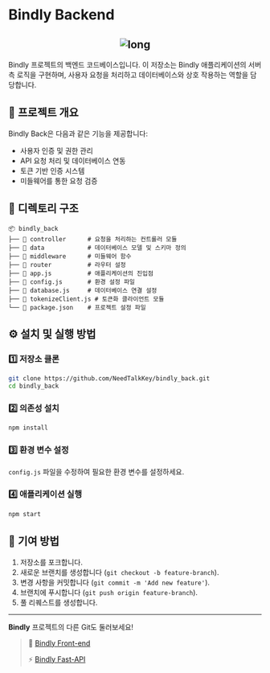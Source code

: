 # Bindly Backend
<h2 align="center"> 
<img src="https://github.com/user-attachments/assets/d7ee5fa0-d604-4e41-a4bd-5d05a97268fe" alt="long" border="0"></h2>
Bindly 프로젝트의 백엔드 코드베이스입니다. 이 저장소는 Bindly 애플리케이션의 서버 측 로직을 구현하며, 사용자 요청을 처리하고 데이터베이스와 상호 작용하는 역할을 담당합니다.

## 🚀 프로젝트 개요
Bindly Back은 다음과 같은 기능을 제공합니다:
- 사용자 인증 및 권한 관리
- API 요청 처리 및 데이터베이스 연동
- 토큰 기반 인증 시스템
- 미들웨어를 통한 요청 검증

## 📂 디렉토리 구조
```
📦 bindly_back
├── 📂 controller      # 요청을 처리하는 컨트롤러 모듈
├── 📂 data            # 데이터베이스 모델 및 스키마 정의
├── 📂 middleware      # 미들웨어 함수
├── 📂 router          # 라우터 설정
├── 📜 app.js          # 애플리케이션의 진입점
├── 📜 config.js       # 환경 설정 파일
├── 📜 database.js     # 데이터베이스 연결 설정
├── 📜 tokenizeClient.js # 토큰화 클라이언트 모듈
└── 📜 package.json    # 프로젝트 설정 파일
```

## ⚙️ 설치 및 실행 방법
### 1️⃣ 저장소 클론
```sh
git clone https://github.com/NeedTalkKey/bindly_back.git
cd bindly_back
```

### 2️⃣ 의존성 설치
```sh
npm install
```

### 3️⃣ 환경 변수 설정
`config.js` 파일을 수정하여 필요한 환경 변수를 설정하세요.

### 4️⃣ 애플리케이션 실행
```sh
npm start
```

## 🤝 기여 방법
1. 저장소를 포크합니다.
2. 새로운 브랜치를 생성합니다 (`git checkout -b feature-branch`).
3. 변경 사항을 커밋합니다 (`git commit -m 'Add new feature'`).
4. 브랜치에 푸시합니다 (`git push origin feature-branch`).
5. 풀 리퀘스트를 생성합니다.
---
**Bindly** 프로젝트의 다른 Git도 둘러보세요!
> 🐇 [Bindly Front-end](https://github.com/NeedTalkKey/bindly_front)
> 
> ⚡ [Bindly Fast-API](https://github.com/NeedTalkKey/bindly_fastapi)
